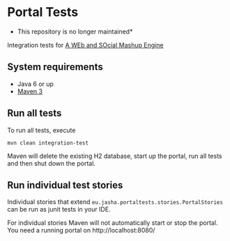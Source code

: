 # Portal Tests

* This repository is no longer maintained*

Integration tests for [A WEb and SOcial Mashup Engine](https://rave.apache.org/)

## System requirements
  * Java 6 or up
  * [Maven 3](http://maven.apache.org)

## Run all tests
To run all tests, execute

    mvn clean integration-test

Maven will delete the existing H2 database, start up the portal, run all tests and then shut down the portal.

## Run individual test stories

Individual stories that extend `eu.jasha.portaltests.stories.PortalStories` can be run as junit tests in your IDE.

For individual stories Maven will not automatically start or stop the portal. You need a running portal on http://localhost:8080/
